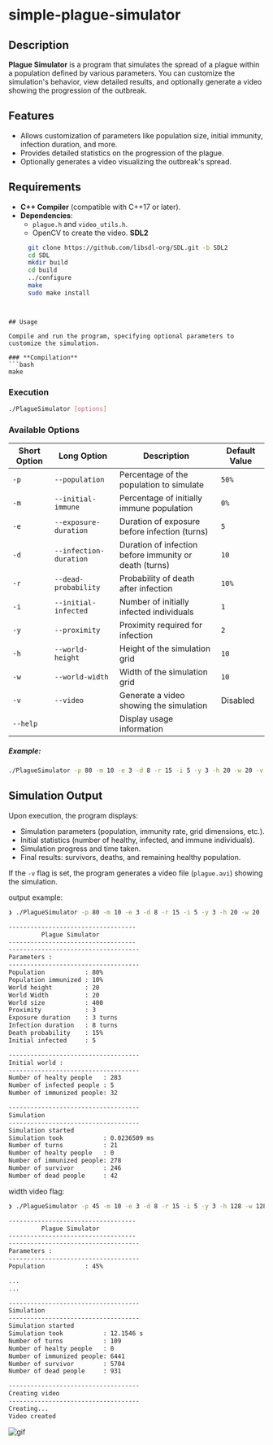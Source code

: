 # simple-plague-simulator


## Description

**Plague Simulator** is a program that simulates the spread of a plague within a population defined by various parameters. You can customize the simulation's behavior, view detailed results, and optionally generate a video showing the progression of the outbreak.


## Features

- Allows customization of parameters like population size, initial immunity, infection duration, and more.
- Provides detailed statistics on the progression of the plague.
- Optionally generates a video visualizing the outbreak's spread.



## Requirements

- **C++ Compiler** (compatible with C++17 or later).
- **Dependencies**:
  - `plague.h` and `video_utils.h`.
  - OpenCV to create the video.
  **SDL2**
  ```bash
    git clone https://github.com/libsdl-org/SDL.git -b SDL2
    cd SDL
    mkdir build
    cd build
    ../configure
    make
    sudo make install
```


## Usage

Compile and run the program, specifying optional parameters to customize the simulation.

### **Compilation**
```bash
make
```

### **Execution**
```bash
./PlagueSimulator [options]
```

### **Available Options**
| Short Option | Long Option          | Description                                             | Default Value   |
|--------------|----------------------|---------------------------------------------------------|-----------------|
| `-p`         | `--population`       | Percentage of the population to simulate               | `50%`           |
| `-m`         | `--initial-immune`   | Percentage of initially immune population              | `0%`            |
| `-e`         | `--exposure-duration`| Duration of exposure before infection (turns)          | `5`             |
| `-d`         | `--infection-duration` | Duration of infection before immunity or death (turns) | `10`            |
| `-r`         | `--dead-probability` | Probability of death after infection                   | `10%`           |
| `-i`         | `--initial-infected` | Number of initially infected individuals               | `1`             |
| `-y`         | `--proximity`        | Proximity required for infection                       | `2`             |
| `-h`         | `--world-height`     | Height of the simulation grid                          | `10`            |
| `-w`         | `--world-width`      | Width of the simulation grid                           | `10`            |
| `-v`         | `--video`            | Generate a video showing the simulation                | Disabled        |
| `--help`     |                      | Display usage information                               |                 |

##### Example:
```bash
./PlagueSimulator -p 80 -m 10 -e 3 -d 8 -r 15 -i 5 -y 3 -h 20 -w 20 -v
```


## Simulation Output

Upon execution, the program displays:

- Simulation parameters (population, immunity rate, grid dimensions, etc.).
- Initial statistics (number of healthy, infected, and immune individuals).
- Simulation progress and time taken.
- Final results: survivors, deaths, and remaining healthy population.

If the `-v` flag is set, the program generates a video file (`plague.avi`) showing the simulation.

output example:
```bash
❯ ./PlagueSimulator -p 80 -m 10 -e 3 -d 8 -r 15 -i 5 -y 3 -h 20 -w 20

-----------------------------------
         Plague Simulator
-----------------------------------
------------------------------------
Parameters :
------------------------------------
Population           : 80%  
Population immunized : 10%  
World height         : 20
World Width          : 20
World size           : 400
Proximity            : 3
Exposure duration    : 3 turns
Infection duration   : 8 turns
Death probability    : 15%
Initial infected     : 5

------------------------------------
Initial world :
------------------------------------
Number of healty people   : 283
Number of infected people : 5
Number of immunized people: 32

------------------------------------
Simulation
------------------------------------
Simulation started
Simulation took           : 0.0236509 ms
Number of turns           : 21
Number of healty people   : 0
Number of immunized people: 278
Number of survivor        : 246
Number of dead people     : 42
```

width video flag:
```bash
❯ ./PlagueSimulator -p 45 -m 10 -e 3 -d 8 -r 15 -i 5 -y 3 -h 128 -w 128 -v

-----------------------------------
         Plague Simulator
-----------------------------------
------------------------------------
Parameters :
------------------------------------
Population           : 45%

...
...

------------------------------------
Simulation
------------------------------------
Simulation started
Simulation took           : 12.1546 s
Number of turns           : 109
Number of healty people   : 0
Number of immunized people: 6441
Number of survivor        : 5704
Number of dead people     : 931

------------------------------------
Creating video
------------------------------------
Creating...
Video created
```
![gif](./docs/assets/img/plague.gif)

